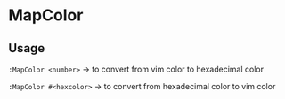 # MapColor
## Usage
`:MapColor <number>` -> to convert from vim color to hexadecimal color

`:MapColor #<hexcolor>` -> to convert from hexadecimal color to vim color
